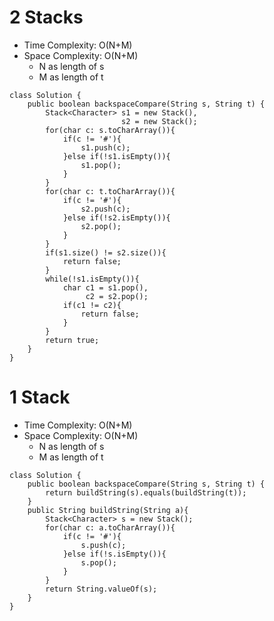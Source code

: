 # 2 Stacks
* Time Complexity: O(N+M)
* Space Complexity: O(N+M)
	* N as length of s
	* M as length of t
```
class Solution {
    public boolean backspaceCompare(String s, String t) {
        Stack<Character> s1 = new Stack(),
                         s2 = new Stack();
        for(char c: s.toCharArray()){
            if(c != '#'){
                s1.push(c);
            }else if(!s1.isEmpty()){
                s1.pop();
            }
        }
        for(char c: t.toCharArray()){
            if(c != '#'){
                s2.push(c);
            }else if(!s2.isEmpty()){
                s2.pop();
            }
        }
        if(s1.size() != s2.size()){
            return false;
        }
        while(!s1.isEmpty()){
            char c1 = s1.pop(),
                 c2 = s2.pop();
            if(c1 != c2){
                return false;
            }
        }
        return true;
    }
}
```
# 1 Stack
* Time Complexity: O(N+M)
* Space Complexity: O(N+M)
	* N as length of s
	* M as length of t
```
class Solution {
    public boolean backspaceCompare(String s, String t) {
        return buildString(s).equals(buildString(t));
    }
    public String buildString(String a){
        Stack<Character> s = new Stack();
        for(char c: a.toCharArray()){
            if(c != '#'){
                s.push(c);
            }else if(!s.isEmpty()){
                s.pop();
            }
        }
        return String.valueOf(s);
    }
}
```